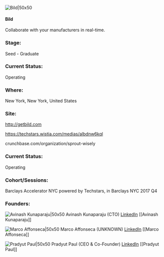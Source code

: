 

![Bild|50x50](https://apimg.techstars.com/connect/images/image_files/6072093fc97c0a0007f12601/original/bild_logo.png)

#### Bild
Collaborate with your manufacturers in real-time.

### Stage: 
Seed - Graduate 

### Current Status: 
Operating

### Where:
New York, New York, United States

### Site:
http://getbild.com

https://techstars.wistia.com/medias/albdnw6kql

crunchbase.com/organization/sprout-wisely

### Current Status: 
Operating

### Cohort/Sessions: 
Barclays Accelerator NYC powered by Techstars, in Barclays NYC 2017 Q4

### Founders: 

![Avinash Kunaparaju|50x50](https://www.f6s.com/images/profile-placeholder-user.jpg) Avinash Kunaparaju (CTO) [LinkedIn](https://linkedin.com/in/avinash-kunaparaju-64215964) [[Avinash Kunaparaju]]

![Marco Affonseca|50x50](https://apimg.techstars.com/connect/images/image_files/59f268659c66a9334000000b/original/IMG_8963.jpg) Marco Affonseca (UNKNOWN) [LinkedIn](https://linkedin.com/in/marcoaffonseca) [[Marco Affonseca]]

![Pradyut Paul|50x50](https://www.f6s.com/images/profile-placeholder-user.jpg) Pradyut Paul (CEO & Co-Founder) [LinkedIn](https://linkedin.com/in/pradyutpaul) [[Pradyut Paul]]


